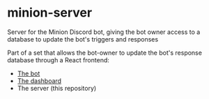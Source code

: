 # minion-server
Server for the Minion Discord bot, giving the bot owner access to a database to update the bot's triggers and responses

Part of a set that allows the bot-owner to update the bot's response database through a React frontend:
- [The bot](https://github.com/devon-wolf/minion-bot)
- [The dashboard](https://github.com/devon-wolf/minion-dashboard)
- The server (this repository)